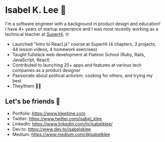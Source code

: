 # Isabel K. Lee 🍤
I'm a software engineer with a background in product design and education! I have 4+ years of startup experience and I was most recently working as a technical teacher at [SuperHi](https://www.superhi.com). 🤓

* Launched "Intro to React.js" course at SuperHi (4 chapters, 3 projects, 44 lesson videos, 4 homework exercises)
* Taught fullstack web development at Flatiron School (Ruby, Rails, JavaScript, React)
* Contributed to launching 20+ apps and features at various tech companies as a product designer
* Passionate about political activism, cooking for others, and trying my best
* They/them 🏳️‍🌈

## Let's be friends 🍊
* Portfolio: https://www.kleetime.com
* Twitter: https://www.twitter.com/isabel_klee
* LinkedIn: https://www.linkedin.com/in/isabelklee/
* Dev.to: https://www.dev.to/isabelxklee
* Medium: https://www.medium.com/@isabelklee
